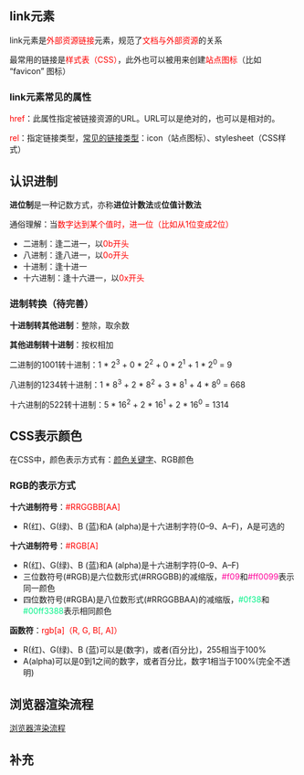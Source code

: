## link元素

link元素是<font color=red>外部资源链接</font>元素，规范了<font color=red>文档与外部资源</font>的关系

最常用的链接是<font color=red>样式表（CSS）</font>，此外也可以被用来创建<font color=red>站点图标</font>（比如 “favicon” 图标）

### link元素常见的属性

<font color=red>href</font>：此属性指定被链接资源的URL。URL可以是绝对的，也可以是相对的。

<font color=red>rel</font>：指定链接类型，[常见的链接类型](https://developer.mozilla.org/zh-CN/docs/Web/HTML/Link_types)：icon（站点图标）、stylesheet（CSS样式）

## 认识进制

**进位制**是一种记数方式，亦称**进位计数法**或**位值计数法**

通俗理解：当<font color=red>数字达到某个值时，进一位（比如从1位变成2位）</font>

- 二进制：逢二进一，以<font color=red>0b开头</font>
- 八进制：逢八进一，以<font color=red>0o开头</font>
- 十进制：逢十进一
- 十六进制：逢十六进一，以<font color=red>0x开头</font>

### 进制转换（待完善）

**十进制转其他进制**：整除，取余数

**其他进制转十进制**：按权相加

二进制的1001转十进制：1 * 2<sup>3</sup> + 0 * 2<sup>2</sup> + 0 * 2<sup>1</sup> + 1 * 2<sup>0</sup> = 9

八进制的1234转十进制：1 * 8<sup>3</sup> + 2 * 8<sup>2</sup> + 3 * 8<sup>1</sup> + 4 * 8<sup>0</sup> = 668

十六进制的522转十进制：5 * 16<sup>2</sup> + 2 * 16<sup>1</sup> + 2 * 16<sup>0</sup> = 1314

## CSS表示颜色

在CSS中，颜色表示方式有：[颜色关键字](https://developer.mozilla.org/zh-CN/docs/Web/CSS/color_value#%E8%AF%AD%E6%B3%95)、RGB颜色

### RGB的表示方式

**十六进制符号**：<font color=red>#RRGGBB[AA]</font>

- R(红)、G(绿)、B (蓝)和A (alpha)是十六进制字符(0–9、A–F)，A是可选的

**十六进制符号**：<font color=red>#RGB[A]</font>

- R(红)、G(绿)、B (蓝)和A (alpha)是十六进制字符(0–9、A–F)
- 三位数符号(#RGB)是六位数形式(#RRGGBB)的减缩版，<font color=#f09>#f09</font>和<font color=#ff0099>#ff0099</font>表示同一颜色
- 四位数符号(#RGBA)是八位数形式(#RRGGBBAA)的减缩版，<font color=#00ff3388>#0f38</font>和<font color=#00ff3388>#00ff3388</font>表示相同颜色

**函数符**：<font color=red>rgb[a]（R, G, B[, A]）</font>

- R(红)、G(绿)、B (蓝)可以是<number>(数字)，或者<percentage>(百分比)，255相当于100%
- A(alpha)可以是0到1之间的数字，或者百分比，数字1相当于100%(完全不透明)

## 浏览器渲染流程

[浏览器渲染流程](https://juejin.cn/post/7199152037928452155)

## 补充
